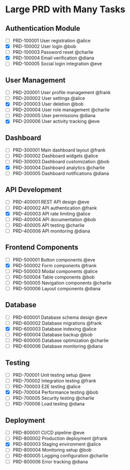 # Large PRD with Many Tasks

## Authentication Module

- [ ] PRD-100001 User registration @alice
- [x] PRD-100002 User login @bob
- [ ] PRD-100003 Password reset @charlie
- [x] PRD-100004 Email verification @diana
- [ ] PRD-100005 Social login integration @eve

## User Management

- [ ] PRD-200001 User profile management @frank
- [ ] PRD-200002 User settings @alice
- [x] PRD-200003 User deletion @bob
- [ ] PRD-200004 User role management @charlie
- [ ] PRD-200005 User permissions @diana
- [x] PRD-200006 User activity tracking @eve

## Dashboard

- [ ] PRD-300001 Main dashboard layout @frank
- [ ] PRD-300002 Dashboard widgets @alice
- [ ] PRD-300003 Dashboard customization @bob
- [x] PRD-300004 Dashboard analytics @charlie
- [ ] PRD-300005 Dashboard notifications @diana

## API Development

- [ ] PRD-400001 REST API design @eve
- [ ] PRD-400002 API authentication @frank
- [x] PRD-400003 API rate limiting @alice
- [ ] PRD-400004 API documentation @bob
- [ ] PRD-400005 API testing @charlie
- [ ] PRD-400006 API monitoring @diana

## Frontend Components

- [ ] PRD-500001 Button components @eve
- [x] PRD-500002 Form components @frank
- [ ] PRD-500003 Modal components @alice
- [ ] PRD-500004 Table components @bob
- [ ] PRD-500005 Navigation components @charlie
- [ ] PRD-500006 Layout components @diana

## Database

- [ ] PRD-600001 Database schema design @eve
- [ ] PRD-600002 Database migrations @frank
- [x] PRD-600003 Database indexing @alice
- [ ] PRD-600004 Database backup @bob
- [ ] PRD-600005 Database optimization @charlie
- [ ] PRD-600006 Database monitoring @diana

## Testing

- [ ] PRD-700001 Unit testing setup @eve
- [ ] PRD-700002 Integration testing @frank
- [ ] PRD-700003 E2E testing @alice
- [x] PRD-700004 Performance testing @bob
- [ ] PRD-700005 Security testing @charlie
- [ ] PRD-700006 Load testing @diana

## Deployment

- [ ] PRD-800001 CI/CD pipeline @eve
- [ ] PRD-800002 Production deployment @frank
- [x] PRD-800003 Staging environment @alice
- [ ] PRD-800004 Monitoring setup @bob
- [ ] PRD-800005 Logging configuration @charlie
- [ ] PRD-800006 Error tracking @diana